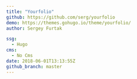 ```yaml
---
title: "Yourfolio"
github: https://github.com/serg/yourfolio
demo: https://themes.gohugo.io/theme/yourfolio/
author: Sergey Furtak

ssg:
  - Hugo
cms:
  - No Cms
date: 2018-06-01T13:13:55Z
github_branch: master
---
```

